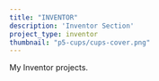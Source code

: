 ```yaml
---
title: "INVENTOR"
description: 'Inventor Section'
project_type: inventor
thumbnail: "p5-cups/cups-cover.png"
---
```


My Inventor projects.
